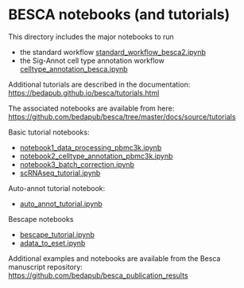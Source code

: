 # BESCA notebooks (and tutorials)

This directory includes the major notebooks to run 
- the standard workflow [standard_workflow_besca2.ipynb](https://github.com/bedapub/besca/blob/master/workbooks/standard_workflow_besca2.ipynb) 
- the Sig-Annot cell type annotation workflow [celltype_annotation_besca.ipynb](https://github.com/bedapub/besca/blob/master/workbooks/celltype_annotation_besca.ipynb)

Additional tutorials are described in the documentation: https://bedapub.github.io/besca/tutorials.html

The associated notebooks are available from here: https://github.com/bedapub/besca/tree/master/docs/source/tutorials

Basic tutorial notebooks:
- [notebook1_data_processing_pbmc3k.ipynb](https://github.com/bedapub/besca/blob/master/docs/source/tutorials/notebook1_data_processing_pbmc3k.ipynb)
- [notebook2_celltype_annotation_pbmc3k.ipynb](https://github.com/bedapub/besca/blob/master/docs/source/tutorials/notebook2_celltype_annotation_pbmc3k.ipynb)
- [notebook3_batch_correction.ipynb](https://github.com/bedapub/besca/blob/master/docs/source/tutorials/notebook3_batch_correction.ipynb)
- [scRNAseq_tutorial.ipynb](https://github.com/bedapub/besca/blob/master/docs/source/tutorials/scRNAseq_tutorial.ipynb)

Auto-annot tutorial notebook:
- [auto_annot_tutorial.ipynb](https://github.com/bedapub/besca/blob/master/docs/source/tutorials/auto_annot_tutorial.ipynb)

Bescape notebooks
- [bescape_tutorial.ipynb](https://github.com/bedapub/besca/blob/master/docs/source/tutorials/bescape_tutorial.ipynb)
- [adata_to_eset.ipynb](https://github.com/bedapub/besca/blob/master/docs/source/tutorials/adata_to_eset.ipynb)

Additional examples and notebooks are available from the Besca manuscript repository:
https://github.com/bedapub/besca_publication_results
